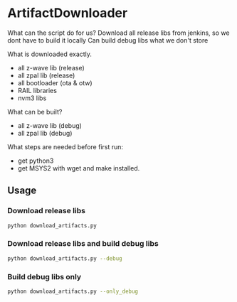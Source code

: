 # ArtifactDownloader

What can the script do for us?
    Download all release libs from jenkins, so we dont have to build it locally
    Can build debug libs what we don't store

What is downloaded exactly. 
 - all z-wave lib (release)
 - all zpal lib (release)
 - all bootloader (ota & otw)
 - RAIL libraries
 - nvm3 libs

What can be built?
 - all z-wave lib (debug)
 - all zpal lib (debug)

What steps are needed before first run:
 - get python3
 - get MSYS2 with wget and make installed.

## Usage

### Download release libs
```bash
python download_artifacts.py
```
### Download release libs and build debug libs
```bash
python download_artifacts.py --debug
```
### Build debug libs only
```bash
python download_artifacts.py --only_debug
```